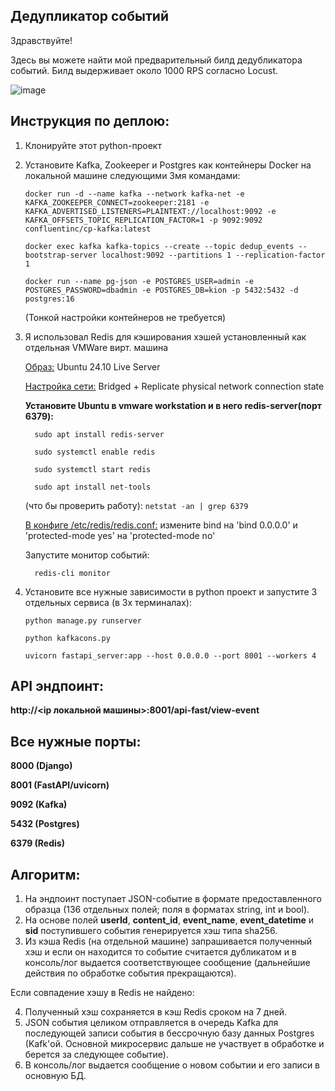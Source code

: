 ## Дедупликатор событий

Здравствуйте!

Здесь вы можете найти мой предварительный билд дедубликатора событий.
Билд выдерживает около 1000 RPS согласно Locust.

![image](https://github.com/user-attachments/assets/f2486876-b1ef-45ff-bf67-126e2369dec4)



## Инструкция по деплою:

1. Клонируйте этот python-проект
2. Установите Kafka, Zookeeper и Postgres как контейнеры Docker на локальной машине следующими 3мя командами:
   
      `docker run -d --name kafka --network kafka-net -e KAFKA_ZOOKEEPER_CONNECT=zookeeper:2181 -e KAFKA_ADVERTISED_LISTENERS=PLAINTEXT://localhost:9092 -e KAFKA_OFFSETS_TOPIC_REPLICATION_FACTOR=1 -p 9092:9092 confluentinc/cp-kafka:latest`
   
      `docker exec kafka kafka-topics --create --topic dedup_events --bootstrap-server localhost:9092 --partitions 1 --replication-factor 1`
   
      `docker run --name pg-json -e POSTGRES_USER=admin -e POSTGRES_PASSWORD=dbadmin -e POSTGRES_DB=kion -p 5432:5432 -d postgres:16`
   
   (Тонкой настройки контейнеров не требуется)

3. Я использовал Redis для кэширования хэшей установленный как отдельная VMWare вирт. машина
   
   <ins>Образ:</ins> Ubuntu 24.10 Live Server

   <ins>Настройка сети:</ins> Bridged + Replicate physical network connection state

   **Установите Ubuntu в vmware workstation и в него redis-server(порт 6379):**

         sudo apt install redis-server

         sudo systemctl enable redis

         sudo systemctl start redis

         sudo apt install net-tools

      (что бы проверить работу):
         `netstat -an | grep 6379`

      <ins>В конфиге /etc/redis/redis.conf:</ins> измените bind на 'bind 0.0.0.0' и 'protected-mode yes' на 'protected-mode no'

      Запустите монитор событий:

         redis-cli monitor


5. Установите все нужные зависимости в python проект и запустите 3 отдельных сервиса (в 3х терминалах):
   
   `python manage.py runserver`
   
   `python kafkacons.py`
   
   `uvicorn fastapi_server:app --host 0.0.0.0 --port 8001 --workers 4`


## API эндпоинт:

   **http://<ip локальной машины>:8001/api-fast/view-event**


## Все нужные порты:

   **8000 (Django)**

   **8001 (FastAPI/uvicorn)**

   **9092 (Kafka)**

   **5432 (Postgres)**

   **6379 (Redis)**

## Алгоритм:

   1. На эндпоинт поступает JSON-событие в формате предоставленного образца (136 отдельных полей; поля в форматах string, int и bool).
   2. На основе полей **userId**, **content_id**, **event_name**, **event_datetime** и **sid** поступившего события генерируется хэш типа sha256.
   3. Из кэша Redis (на отдельной машине) запрашивается полученный хэш и если он находится то событие считается дубликатом и в консоль/лог выдается соответствующее сообщение (дальнейшие действия по обработке события прекращаются). 
   
   Если совпадение хэшу в Redis не найдено:
   
   4. Полученный хэш сохраняется в кэш Redis сроком на 7 дней.
   5. JSON события целиком отправляется в очередь Kafka для последующей записи события в бессрочную базу данных Postgres (Kafk'ой. Основной микросервис дальше не участвует в обработке и берется за следующее событие).  
   6. В консоль/лог выдается сообщение о новом событии и его записи в основную БД.

